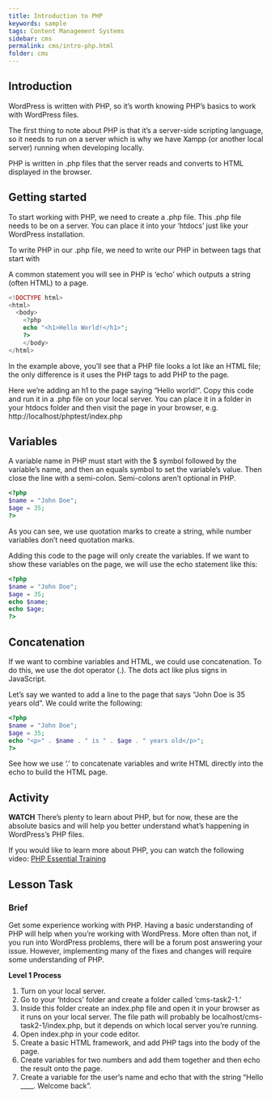 ```yaml
---
title: Introduction to PHP
keywords: sample
tags: Content Management Systems
sidebar: cms
permalink: cms/intro-php.html
folder: cms
---
```

## Introduction
WordPress is written with PHP, so it’s worth knowing PHP’s basics to work with WordPress files.


The first thing to note about PHP is that it’s a server-side scripting language, so it needs to run on a server which is why we have Xampp (or another local server) running when developing locally.

PHP is written in .php files that the server reads and converts to HTML displayed in the browser.

## Getting started

To start working with PHP, we need to create a .php file. This .php file needs to be on a server. You can place it into your ‘htdocs’ just like your WordPress installation.

To write PHP in our .php file, we need to write our PHP in between tags that start with <?php and end with ?>

A common statement you will see in PHP is ‘echo’ which outputs a string (often HTML) to a page.

```php
<!DOCTYPE html>
<html>
  <body>
    <?php
    echo "<h1>Hello World!</h1>";
    ?>
    </body>
</html>
```

In the example above, you’ll see that a PHP file looks a lot like an HTML file; the only difference is it uses the PHP tags to add PHP to the page.

Here we’re adding an h1 to the page saying “Hello world!”. Copy this code and run it in a .php file on your local server. You can place it in a folder in your htdocs folder and then visit the page in your browser, e.g. http://localhost/phptest/index.php

## Variables

A variable name in PHP must start with the $ symbol followed by the variable’s name, and then an equals symbol to set the variable’s value. Then close the line with a semi-colon. Semi-colons aren’t optional in PHP.

```php
<?php
$name = "John Doe";
$age = 35;
?>
```

As you can see, we use quotation marks to create a string, while number variables don’t need quotation marks.

Adding this code to the page will only create the variables. If we want to show these variables on the page, we will use the echo statement like this:

```php
<?php
$name = "John Doe";
$age = 35;
echo $name;
echo $age;
?>
```

## Concatenation
If we want to combine variables and HTML, we could use concatenation. To do this, we use the dot operator (.). The dots act like plus signs in JavaScript.

Let’s say we wanted to add a line to the page that says “John Doe is 35 years old”. We could write the following:

```php
<?php
$name = "John Doe";
$age = 35;
echo "<p>" . $name . " is " . $age . " years old</p>";
?>
```

See how we use ‘.’ to concatenate variables and write HTML directly into the echo to build the HTML page.

## Activity 

**WATCH**
There’s plenty to learn about PHP, but for now, these are the absolute basics and will help you better understand what’s happening in WordPress’s PHP files.

If you would like to learn more about PHP, you can watch the following video: [PHP Essential Training](https://www.linkedin.com/learning/php-essential-training-2/introduction?u=43268076)

## Lesson Task
### Brief
Get some experience working with PHP. Having a basic understanding of PHP will help when you’re working with WordPress. More often than not, if you run into WordPress problems, there will be a forum post answering your issue. However, implementing many of the fixes and changes will require some understanding of PHP.

**Level 1 Process**
1.	Turn on your local server.
2.	Go to your ‘htdocs’ folder and create a folder called ‘cms-task2-1.’
3.	Inside this folder create an index.php file and open it in your browser as it runs on your local server. The file path will probably be localhost/cms-task2-1/index.php, but it depends on which local server you’re running.
4.	Open index.php in your code editor.
5.	Create a basic HTML framework, and add PHP tags into the body of the page.
6.	Create variables for two numbers and add them together and then echo the result onto the page.
7.	Create a variable for the user’s name and echo that with the string “Hello ____. Welcome back”. 
